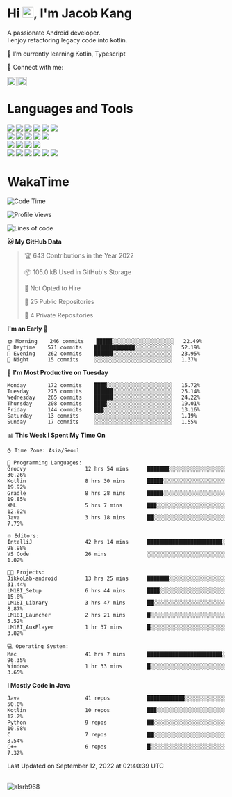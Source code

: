 # Hi <img src="https://media.giphy.com/media/hvRJCLFzcasrR4ia7z/giphy.gif" width="25px">, I'm Jacob Kang
A passionate Android developer.
</br>
I enjoy refactoring legacy code into kotlin.

🌱 I’m currently learning Kotlin, Typescript

🤝 Connect with me:

<a href="https://www.linkedin.com/in/minkyu-kang-b7477b1b2/"><img align="left" src="https://raw.githubusercontent.com/yushi1007/yushi1007/main/images/linkedin.svg" alt="Minkyu Kang | LinkedIn" width="21px"/></a>
<a href="https://www.instagram.com/_jacob_kang/"><img align="left" src="https://raw.githubusercontent.com/yushi1007/yushi1007/main/images/instagram.svg" alt="Jacob Kang | Instagram" width="21px"/></a>

</br>

# Languages and Tools

<div align="left">
<img src="https://img.shields.io/badge/java-007396?logo=java&logoColor=white"/>
<img src="https://img.shields.io/badge/kotlin-7F52FF?logo=kotlin&logoColor=white"/>
<img src="https://img.shields.io/badge/python-3776AB?logo=python&logoColor=white"/>
<img src="https://img.shields.io/badge/bash shell-4EAA25?logo=gnubash&logoColor=white"/>
<img src="https://img.shields.io/badge/c-A8B9CC?logo=c&logoColor=white"/>
<img src="https://img.shields.io/badge/c++-00599C?logo=c%2b%2b&logoColor=white"/>
</div>
<div align="left">
<img src="https://img.shields.io/badge/git-F05032?logo=git&logoColor=white"/>
<img src="https://img.shields.io/badge/github-181717?logo=github&logoColor=white"/>
<img src="https://img.shields.io/badge/mysql-4479A1?logo=mysql&logoColor=white"/>
<img src="https://img.shields.io/badge/sqlite-003B57?logo=sqlite&logoColor=white"/>
<img src="https://img.shields.io/badge/amazon AWS-232F3E?logo=amazonaws&logoColor=white"/>
</div>
<div align="left">
<img src="https://img.shields.io/badge/android-3DDC84?logo=android&logoColor=white"/>
<img src="https://img.shields.io/badge/linux-FCC624?logo=linux&logoColor=white"/>
<img src="https://img.shields.io/badge/flask-000000?logo=flask&logoColor=white"/>
<img src="https://img.shields.io/badge/arduino-00979D?logo=arduino&logoColor=white"/>
</div>
<div align="left">
<img src="https://img.shields.io/badge/slack-4A154B?logo=slack&logoColor=white"/>
<img src="https://img.shields.io/badge/notion-000000?logo=notion&logoColor=white"/>
<img src="https://img.shields.io/badge/jira-0052CC?logo=jira&logoColor=white"/>
<img src="https://img.shields.io/badge/postman-FF6C37?logo=postman&logoColor=white"/>
<img src="https://img.shields.io/badge/intellij-000000?logo=intellijidea&logoColor=white"/>
<img src="https://img.shields.io/badge/pycharm-000000?logo=pycharm&logoColor=white"/>
</div>

# WakaTime

<!--START_SECTION:waka-->
![Code Time](http://img.shields.io/badge/Code%20Time-1%2C189%20hrs%2019%20mins-blue)

![Profile Views](http://img.shields.io/badge/Profile%20Views-1-blue)

![Lines of code](https://img.shields.io/badge/From%20Hello%20World%20I%27ve%20Written--363%20Thousand%20lines%20of%20code-blue)

**🐱 My GitHub Data** 

> 🏆 643 Contributions in the Year 2022
 > 
> 📦 105.0 kB Used in GitHub's Storage 
 > 
> 🚫 Not Opted to Hire
 > 
> 📜 25 Public Repositories 
 > 
> 🔑 4 Private Repositories  
 > 
**I'm an Early 🐤** 

```text
🌞 Morning    246 commits    █████░░░░░░░░░░░░░░░░░░░░   22.49% 
🌆 Daytime    571 commits    █████████████░░░░░░░░░░░░   52.19% 
🌃 Evening    262 commits    ██████░░░░░░░░░░░░░░░░░░░   23.95% 
🌙 Night      15 commits     ░░░░░░░░░░░░░░░░░░░░░░░░░   1.37%

```
📅 **I'm Most Productive on Tuesday** 

```text
Monday       172 commits    ████░░░░░░░░░░░░░░░░░░░░░   15.72% 
Tuesday      275 commits    ██████░░░░░░░░░░░░░░░░░░░   25.14% 
Wednesday    265 commits    ██████░░░░░░░░░░░░░░░░░░░   24.22% 
Thursday     208 commits    ████░░░░░░░░░░░░░░░░░░░░░   19.01% 
Friday       144 commits    ███░░░░░░░░░░░░░░░░░░░░░░   13.16% 
Saturday     13 commits     ░░░░░░░░░░░░░░░░░░░░░░░░░   1.19% 
Sunday       17 commits     ░░░░░░░░░░░░░░░░░░░░░░░░░   1.55%

```


📊 **This Week I Spent My Time On** 

```text
⌚︎ Time Zone: Asia/Seoul

💬 Programming Languages: 
Groovy                   12 hrs 54 mins      ███████░░░░░░░░░░░░░░░░░░   30.26% 
Kotlin                   8 hrs 30 mins       █████░░░░░░░░░░░░░░░░░░░░   19.92% 
Gradle                   8 hrs 28 mins       █████░░░░░░░░░░░░░░░░░░░░   19.85% 
XML                      5 hrs 7 mins        ███░░░░░░░░░░░░░░░░░░░░░░   12.02% 
Java                     3 hrs 18 mins       ██░░░░░░░░░░░░░░░░░░░░░░░   7.75%

🔥 Editors: 
IntelliJ                 42 hrs 14 mins      ████████████████████████░   98.98% 
VS Code                  26 mins             ░░░░░░░░░░░░░░░░░░░░░░░░░   1.02%

🐱‍💻 Projects: 
JikkoLab-android         13 hrs 25 mins      ███████░░░░░░░░░░░░░░░░░░   31.44% 
LM18I_Setup              6 hrs 44 mins       ████░░░░░░░░░░░░░░░░░░░░░   15.8% 
LM18I_Library            3 hrs 47 mins       ██░░░░░░░░░░░░░░░░░░░░░░░   8.87% 
LM18I_Launcher           2 hrs 21 mins       █░░░░░░░░░░░░░░░░░░░░░░░░   5.52% 
LM18I_AuxPlayer          1 hr 37 mins        █░░░░░░░░░░░░░░░░░░░░░░░░   3.82%

💻 Operating System: 
Mac                      41 hrs 7 mins       ████████████████████████░   96.35% 
Windows                  1 hr 33 mins        █░░░░░░░░░░░░░░░░░░░░░░░░   3.65%

```

**I Mostly Code in Java** 

```text
Java                     41 repos            ████████████░░░░░░░░░░░░░   50.0% 
Kotlin                   10 repos            ███░░░░░░░░░░░░░░░░░░░░░░   12.2% 
Python                   9 repos             ██░░░░░░░░░░░░░░░░░░░░░░░   10.98% 
C                        7 repos             ██░░░░░░░░░░░░░░░░░░░░░░░   8.54% 
C++                      6 repos             █░░░░░░░░░░░░░░░░░░░░░░░░   7.32%

```



 Last Updated on September 12, 2022 at 02:40:39 UTC
<!--END_SECTION:waka-->

</br>

<div align="left">
<img align="left" src="https://github-readme-stats.vercel.app/api/top-langs?username=alsrb968&show_icons=true&locale=en&layout=compact&theme=dark" alt="alsrb968" />
</div>

